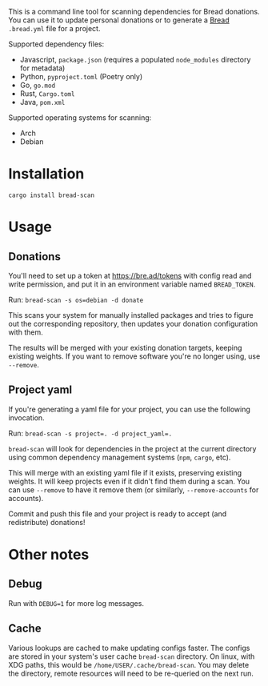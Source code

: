 This is a command line tool for scanning dependencies for Bread donations. You can use it to update personal donations or to generate a [Bread](https://bre.ad) `.bread.yml` file for a project.

Supported dependency files:

- Javascript, `package.json` (requires a populated `node_modules` directory for metadata)
- Python, `pyproject.toml` (Poetry only)
- Go, `go.mod`
- Rust, `Cargo.toml`
- Java, `pom.xml`

Supported operating systems for scanning:

- Arch
- Debian

# Installation

`cargo install bread-scan`

# Usage

## Donations

You'll need to set up a token at <https://bre.ad/tokens> with config read and write permission, and put it in an environment variable named `BREAD_TOKEN`.

Run: `bread-scan -s os=debian -d donate`

This scans your system for manually installed packages and tries to figure out the corresponding repository, then updates your donation configuration with them.

The results will be merged with your existing donation targets, keeping existing weights. If you want to remove software you're no longer using, use `--remove`.

## Project yaml

If you're generating a yaml file for your project, you can use the following invocation.

Run: `bread-scan -s project=. -d project_yaml=.`

`bread-scan` will look for dependencies in the project at the current directory using common dependency management systems (`npm`, `cargo`, etc).

This will merge with an existing yaml file if it exists, preserving existing weights. It will keep projects even if it didn't find them during a scan. You can use `--remove` to have it remove them (or similarly, `--remove-accounts` for accounts).

Commit and push this file and your project is ready to accept (and redistribute) donations!

# Other notes

## Debug

Run with `DEBUG=1` for more log messages.

## Cache

Various lookups are cached to make updating configs faster. The configs are stored in your system's user cache `bread-scan` directory. On linux, with XDG paths, this would be `/home/USER/.cache/bread-scan`. You may delete the directory, remote resources will need to be re-queried on the next run.
